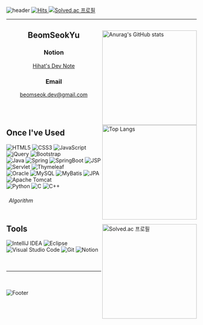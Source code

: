 <!-- Header -->
<img src="https://capsule-render.vercel.app/api?type=waving&color=timeGradient&height=300&section=header&text=✋🏼%20Yu's%20Github%20🏀&fontSize=50&animation=fadeIn" alt="header">

<!-- badge information -->
<a href="https://hits.seeyoufarm.com">
  <img src="https://hits.seeyoufarm.com/api/count/incr/badge.svg?url=https%3A%2F%2Fgithub.com%2FBeomSeokYu&count_bg=%23359AC4&title_bg=%23555555&icon=github.svg&icon_color=%23E7E7E7&title=Github+hits&edge_flat=false" alt="Hits">
</a>
<a href="https://solved.ac/ro1864">
  <img src="http://mazassumnida.wtf/api/mini/generate_badge?boj=ro1864" alt="Solved.ac 프로필">
</a>
<hr>


<!-- 위젯 표시 -->
<!-- 많이 사용한 언어 표시 -->
<div align="">
  <img align="right" width="250px" height="250px" src="https://github-readme-stats.vercel.app/api?username=BeomSeokYu&rank_icon=percentile&hide_rank=true" alt="Anurag's GitHub stats">
  <div align="center">
    <h2>BeomSeokYu</h2>
    <h3>Notion</h3><div><a href="https://bsnote.notion.site/Home-ef1f61c88fc84db194d8edec216a6506?pvs=4">Hihat's Dev Note</a></div>
    <h3>Email</h3><div><a href="mailto:beomseok.dev@gmail.com">beomseok.dev@gmail.com</a></div>
    <br><br><br>
  </div>
  <img align="right" width="250px" src="https://github-readme-stats.vercel.app/api/top-langs/?username=BeomSeokYu&layout=compact&hide=jupyter%20notebook" alt="Top Langs">
  <h2>Once I've Used</h2>
  <div align="left">
    <img src="https://img.shields.io/badge/-HTML5-E34F26?style=flat&logo=html5&logoColor=white" alt="HTML5">
    <img src="https://img.shields.io/badge/-CSS3-1572B6?style=flat&logo=css3&logoColor=white" alt="CSS3">
    <img src="https://img.shields.io/badge/-JavaScript-F7DF1E?style=flat&logo=javascript&logoColor=black" alt="JavaScript">
    <img src="https://img.shields.io/badge/-jQuery-0769AD?style=flat&logo=jquery&logoColor=white" alt="jQuery">
    <img src="https://img.shields.io/badge/-Bootstrap-7952B3?style=flat&logo=bootstrap&logoColor=white" alt="Bootstrap">
    <br>
    <img src="https://img.shields.io/badge/-Java-CC0000?style=flat&logo=openjdk&logoColor=white" alt="Java">
    <img src="https://img.shields.io/badge/-Spring-6DB33F?style=flat&logo=spring&logoColor=white" alt="Spring">
    <img src="https://img.shields.io/badge/-SpringBoot-6DB33F?style=flat&logo=Spring-boot&logoColor=white" alt="SpringBoot">
    <img src="https://img.shields.io/badge/-JSP-007396?style=flat&logo=jsp&logoColor=white" alt="JSP">
    <img src="https://img.shields.io/badge/-Servlet-007396?style=flat&logo=servlet&logoColor=white" alt="Servlet">
    <img src="https://img.shields.io/badge/-Thymeleaf-005F0F?style=flat&logo=thymeleaf&logoColor=white" alt="Thymeleaf">
    <br>
    <img src="https://img.shields.io/badge/-Oracle-F80000?style=flat&logo=oracle&logoColor=white" alt="Oracle">
    <img src="https://img.shields.io/badge/-MySQL-4479A1?style=flat&logo=mysql&logoColor=white" alt="MySQL">
    <img src="https://img.shields.io/badge/-MyBatis-1F72B5?style=flat&logo=fluentd&logoColor=white" alt="MyBatis">
    <img src="https://img.shields.io/badge/-JPA-59666C?style=flat&logo=hibernate&logoColor=white" alt="JPA">
    <img src="https://img.shields.io/badge/-Apache%20Tomcat-F8DC75?style=flat&logo=apache%20tomcat&logoColor=black" alt="Apache Tomcat">
    <br>
    <img src="https://img.shields.io/badge/-Python-3776AB?style=flat&logo=python&logoColor=white" alt="Python">
    <img src="https://img.shields.io/badge/-C-A8B9CC?style=flat&logo=c&logoColor=white" alt="C">
    <img src="https://img.shields.io/badge/-C++-00599C?style=flat&logo=c%2B%2B&logoColor=white" alt="C++">
  </div>
  <h6 align="right">Algorithmㅤㅤㅤㅤㅤㅤㅤㅤㅤㅤㅤㅤㅤㅤㅤ</h6>
  <a href="https://solved.ac/ro1864">
    <img align="right" width="250px" src="http://mazassumnida.wtf/api/v2/generate_badge?boj=ro1864" alt="Solved.ac 프로필">
  </a>
  <h2>Tools</h2>
  <div align="left">
    <img src="https://img.shields.io/badge/-IntelliJ%20IDEA-000000?style=flat&logo=intellij-idea&logoColor=white" alt="IntelliJ IDEA">
    <img src="https://img.shields.io/badge/-Eclipse-2C2255?style=flat&logo=eclipse&logoColor=white" alt="Eclipse">
    <img src="https://img.shields.io/badge/-Visual%20Studio%20Code-007ACC?style=flat&logo=visual-studio-code&logoColor=white" alt="Visual Studio Code">
    <img src="https://img.shields.io/badge/-Git-F05032?style=flat&logo=git&logoColor=white" alt="Git">
    <img src="https://img.shields.io/badge/-Notion-000000?style=flat&logo=notion&logoColor=white" alt="Notion">
  </div>
  <br><br>
  <hr>
  <br><br>
</div>

<!-- Footer -->
<img src="https://capsule-render.vercel.app/api?type=waving&color=timeGradient&height=200&section=footer" alt="Footer">
